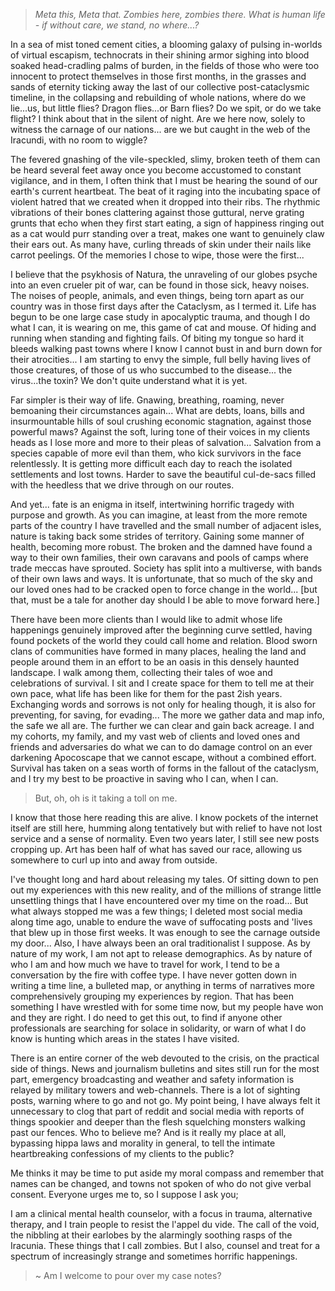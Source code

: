 >*Meta this, Meta that. Zombies here, zombies there. What is human life - if without care, we stand, no where...?* 

In a sea of mist toned cement cities, a blooming galaxy of pulsing in-worlds of virtual escapism, technocrats in their shining armor sighing into blood soaked head-cradling palms of burden, in the fields of those who were too innocent to protect themselves in those first months, in the grasses and sands of eternity ticking away the last of our collective post-cataclysmic timeline, in the collapsing and rebuilding of whole nations, where do we lie...us, but little flies? Dragon flies...or Barn flies? Do we spit, or do we take flight? I think about that in the silent of night.  Are we here now, solely to witness the carnage of our nations... are we but caught in the web of the Iracundi, with no room to wiggle? 

The fevered gnashing of the vile-speckled, slimy, broken teeth of them can be heard several feet away once you become accustomed to constant vigilance, and in them, I often think that I must be hearing the sound of our earth's current heartbeat. The beat of it raging into the incubating space of violent hatred that we created when it dropped into their ribs. The rhythmic vibrations of their bones clattering against those guttural, nerve grating grunts that echo when they first start eating, a sign of happiness ringing out as a cat would purr standing over a treat, makes one want to genuinely claw their ears out. As many have, curling threads of skin under their nails like carrot peelings. Of the memories I chose to wipe, those were the first...

 I believe that the psykhosis of Natura, the unraveling of our globes psyche into an even crueler pit of war, can be found in those sick, heavy noises. The noises of people, animals, and even things, being torn apart as our country was in those first days after the Cataclysm, as I termed it. Life has begun to be one large case study in apocalyptic trauma, and though I do what I can, it is wearing on me, this game of cat and mouse. Of hiding and running when standing and fighting fails. Of biting my tongue so hard it bleeds walking past towns where I know I cannot bust in and burn down for their atrocities... I am starting to envy the simple, full belly having lives of those creatures, of those of us who succumbed to the disease... the virus...the toxin? We don't quite understand what it is yet. 

Far simpler is their way of life. Gnawing, breathing, roaming, never bemoaning their circumstances again... What are debts, loans, bills and insurmountable hills of soul crushing economic stagnation, against those powerful maws? Against the soft, luring tone of their voices in my clients heads as I lose more and more to their pleas of salvation... Salvation from a species capable of more evil than them, who kick survivors in the face relentlessly. It is getting more difficult each day to reach the isolated settlements and lost towns. Harder to save the beautiful cul-de-sacs filled with the heedless that we drive through on our routes. 

And yet... fate is an enigma in itself, intertwining horrific tragedy with purpose and growth. As you can imagine, at least from the more remote parts of the country I have travelled and the small number of adjacent isles, nature is taking back some strides of territory. Gaining some manner of health, becoming more robust. The broken and the damned have found a way to their own families, their own caravans and pools of camps where trade meccas have sprouted. Society has split into a multiverse, with bands of their own laws and ways. It is unfortunate, that so much of the sky and our loved ones had to be cracked open to force change in the world... \[but that, must be a tale for another day should I be able to move forward here.\]

There have been more clients than I would like to admit whose life happenings genuinely improved after the beginning curve settled, having found pockets of the world they could call home and relation. Blood sworn clans of communities have formed in many places, healing the land and people around them in an effort to be an oasis in this densely haunted landscape. I walk among them, collecting their tales of woe and celebrations of survival. I sit and I create space for them to tell me at their own pace, what life has been like for them for the past 2ish years. Exchanging words and sorrows is not only for healing though, it is also for preventing, for saving, for evading... The more we gather data and map info, the safe we all are. The further we can clear and gain back acreage. I and my cohorts, my family, and my vast web of clients and loved ones and friends and adversaries do what we can to do damage control on an ever darkening Apocoscape that we cannot escape, without a combined effort. Survival has taken on a seas worth of forms in the fallout of the cataclysm, and I try my best to be proactive in saving who I can, when I can. 

>But, oh, oh is it taking a toll on me. 

I know that those here reading this are alive. I know pockets of the internet itself are still here, humming along tentatively but with relief to have not lost service and a sense of normality. Even two years later, I still see new posts cropping up. Art has been half of what has saved our race, allowing us somewhere to curl up into and away from outside.

 I've thought long and hard about releasing my tales. Of sitting down to pen out my experiences with this new reality, and of the millions of strange little unsettling things that I have encountered over my time on the road... But what always stopped me was a few things; I deleted most social media along time ago, unable to endure the wave of suffocating posts and 'lives that blew up in those first weeks. It was enough to see the carnage outside my door... Also, I have always been an oral traditionalist I suppose. As by nature of my work, I am not apt to release demographics. As by nature of who I am and how much we have to travel for work, I tend to be a conversation by the fire with coffee type. I have never gotten down in writing a time line, a bulleted map, or anything in terms of narratives more comprehensively grouping my experiences by region. That has been something I have wrestled with for some time now, but my people have won and they are right. I do need to get this out, to find if anyone other professionals are searching for solace in solidarity, or warn of what I do know is hunting which areas in the states I have visited. 

There is an entire corner of the web devouted to the crisis, on the practical side of things. News and journalism bulletins and sites still run for the most part, emergency broadcasting and weather and safety information is relayed by military towers and web-channels. There is a lot of sighting posts, warning where to go and not go. My point being, I have always felt it unnecessary to clog that part of reddit and social media with reports of things spookier and deeper than the flesh squelching monsters walking past our fences. Who to believe me? And is it really my place at all, bypassing hippa laws and morality in general, to tell the intimate heartbreaking confessions of my clients to the public?

Me thinks it may be time to put aside my moral compass and remember that names can be changed, and towns not spoken of who do not give verbal consent. Everyone urges me to, so I suppose I ask you;

I am a clinical mental health counselor, with a focus in trauma, alternative therapy, and I train people to resist the l'appel du vide. The call of the void, the nibbling at their earlobes by the alarmingly soothing rasps of the Iracunia. These things that I call zombies. But I also, counsel and treat for a spectrum of increasingly strange and sometimes horrific happenings. 

>\~ Am I welcome to pour over my case notes?